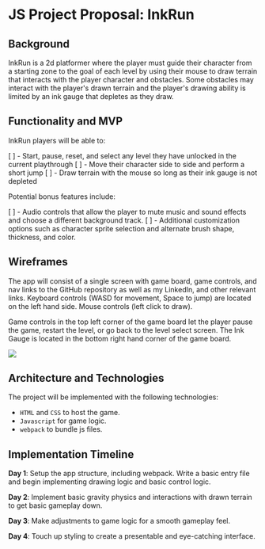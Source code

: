 # JS Project Proposal: InkRun

## Background

InkRun is a 2d platformer where the player must guide their character from a starting zone to the goal of each level by using their mouse to draw terrain that interacts with the player character and obstacles. Some obstacles may interact with the player's drawn terrain and the player's drawing ability is limited by an ink gauge that depletes as they draw.

## Functionality and MVP

InkRun players will be able to:

[ ] - Start, pause, reset, and select any level they have unlocked in the current playthrough
[ ] - Move their character side to side and perform a short jump
[ ] - Draw terrain with the mouse so long as their ink gauge is not depleted

Potential bonus features include:

[ ] - Audio controls that allow the player to mute music and sound effects and choose a different background track.
[ ] - Additional customization options such as character sprite selection and alternate brush shape, thickness, and color.

## Wireframes

The app will consist of a single screen with game board, game controls, and nav links to the GitHub repository as well as my LinkedIn, and other relevant links. Keyboard controls (WASD for movement, Space to jump) are located on the left hand side. Mouse controls (left click to draw). 

Game controls in the top left corner of the game board let the player pause the game, restart the level, or go back to the level select screen. The Ink Gauge is located in the bottom right hand corner of the game board.

<img src="Nick/Desktop/inkrun_wireframe">

## Architecture and Technologies

The project will be implemented with the following technologies:

* `HTML` and `CSS` to host the game.
* `Javascript` for game logic.
* `webpack` to bundle js files.

## Implementation Timeline

**Day 1**: Setup the app structure, including webpack. Write a basic entry file and begin implementing drawing logic and basic control logic.

**Day 2**: Implement basic gravity physics and interactions with drawn terrain to get basic gameplay down.

**Day 3**: Make adjustments to game logic for a smooth gameplay feel.

**Day 4**: Touch up styling to create a presentable and eye-catching interface.
